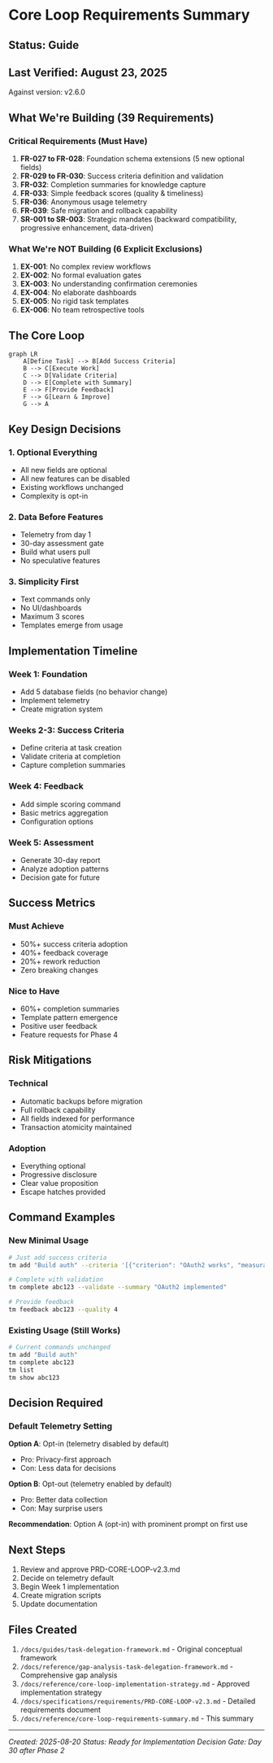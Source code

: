 # Core Loop Requirements Summary

## Status: Guide
## Last Verified: August 23, 2025
Against version: v2.6.0

## What We're Building (39 Requirements)

### Critical Requirements (Must Have)
1. **FR-027 to FR-028**: Foundation schema extensions (5 new optional fields)
2. **FR-029 to FR-030**: Success criteria definition and validation
3. **FR-032**: Completion summaries for knowledge capture
4. **FR-033**: Simple feedback scores (quality & timeliness)
5. **FR-036**: Anonymous usage telemetry
6. **FR-039**: Safe migration and rollback capability
7. **SR-001 to SR-003**: Strategic mandates (backward compatibility, progressive enhancement, data-driven)

### What We're NOT Building (6 Explicit Exclusions)
1. **EX-001**: No complex review workflows
2. **EX-002**: No formal evaluation gates
3. **EX-003**: No understanding confirmation ceremonies
4. **EX-004**: No elaborate dashboards
5. **EX-005**: No rigid task templates
6. **EX-006**: No team retrospective tools

## The Core Loop

```mermaid
graph LR
    A[Define Task] --> B[Add Success Criteria]
    B --> C[Execute Work]
    C --> D[Validate Criteria]
    D --> E[Complete with Summary]
    E --> F[Provide Feedback]
    F --> G[Learn & Improve]
    G --> A
```

## Key Design Decisions

### 1. Optional Everything
- All new fields are optional
- All new features can be disabled
- Existing workflows unchanged
- Complexity is opt-in

### 2. Data Before Features
- Telemetry from day 1
- 30-day assessment gate
- Build what users pull
- No speculative features

### 3. Simplicity First
- Text commands only
- No UI/dashboards
- Maximum 3 scores
- Templates emerge from usage

## Implementation Timeline

### Week 1: Foundation
- Add 5 database fields (no behavior change)
- Implement telemetry
- Create migration system

### Weeks 2-3: Success Criteria
- Define criteria at task creation
- Validate criteria at completion
- Capture completion summaries

### Week 4: Feedback
- Add simple scoring command
- Basic metrics aggregation
- Configuration options

### Week 5: Assessment
- Generate 30-day report
- Analyze adoption patterns
- Decision gate for future

## Success Metrics

### Must Achieve
- 50%+ success criteria adoption
- 40%+ feedback coverage
- 20%+ rework reduction
- Zero breaking changes

### Nice to Have
- 60%+ completion summaries
- Template pattern emergence
- Positive user feedback
- Feature requests for Phase 4

## Risk Mitigations

### Technical
- Automatic backups before migration
- Full rollback capability
- All fields indexed for performance
- Transaction atomicity maintained

### Adoption
- Everything optional
- Progressive disclosure
- Clear value proposition
- Escape hatches provided

## Command Examples

### New Minimal Usage
```bash
# Just add success criteria
tm add "Build auth" --criteria '[{"criterion": "OAuth2 works", "measurable": "returns 200"}]'

# Complete with validation
tm complete abc123 --validate --summary "OAuth2 implemented"

# Provide feedback
tm feedback abc123 --quality 4
```

### Existing Usage (Still Works)
```bash
# Current commands unchanged
tm add "Build auth"
tm complete abc123
tm list
tm show abc123
```

## Decision Required

### Default Telemetry Setting
**Option A**: Opt-in (telemetry disabled by default)
- Pro: Privacy-first approach
- Con: Less data for decisions

**Option B**: Opt-out (telemetry enabled by default)
- Pro: Better data collection
- Con: May surprise users

**Recommendation**: Option A (opt-in) with prominent prompt on first use

## Next Steps

1. Review and approve PRD-CORE-LOOP-v2.3.md
2. Decide on telemetry default
3. Begin Week 1 implementation
4. Create migration scripts
5. Update documentation

## Files Created

1. `/docs/guides/task-delegation-framework.md` - Original conceptual framework
2. `/docs/reference/gap-analysis-task-delegation-framework.md` - Comprehensive gap analysis
3. `/docs/reference/core-loop-implementation-strategy.md` - Approved implementation strategy
4. `/docs/specifications/requirements/PRD-CORE-LOOP-v2.3.md` - Detailed requirements document
5. `/docs/reference/core-loop-requirements-summary.md` - This summary

---

*Created: 2025-08-20*
*Status: Ready for Implementation*
*Decision Gate: Day 30 after Phase 2*